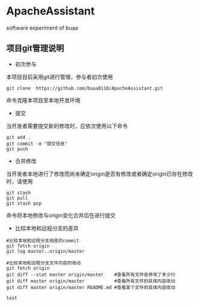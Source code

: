 # ApacheAssistant
software experiment of buaa

## 项目git管理说明

+ 初次参与

本项目目前采用git进行管理，参与者初次使用

    git clone  https://github.com/buaa0110/ApacheAssistant.git

命令克隆本项目至本地开发环境

+ 提交

当开发者需要提交新的修改时，应依次使用以下命令

    git add .
    git commit -m "提交信息"
    git push

+ 合并修改

当开发者本地进行了修改而尚未确定origin是否有修改或者确定origin已存在修改时，请使用

    git stash
    git pull
    git stash pop

命令将本地修改与origin变化合并后在进行提交

- 比较本地和远程分支的差异

```
#比较本地和远程分支相差的commit
git fetch origin
git log master..origin/master

#比较本地和远程分支文件内容的改动
git fetch origin
git diff --stat master origin/master	#查看所有文件各修改了多少行
git diff master origin/master			#查看所有文件的具体内容改动
git diff master origin/master README.md	#查看某个文件的具体内容改动
```

    test 

